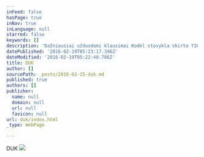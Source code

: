 ```yaml
---
inFeed: false
hasPage: true
inNav: true
inLanguage: null
starred: false
keywords: []
description: 'Dažniausiai užduodami klausimai Kodėl stovykla skirta TIK moterims? Ši stovykla - galimybė moteriai bent trumpam nusikratyti rūpesčių naštos ir tyloje pabūti su savimi.  Kiek metų vyksta ši stovykla? Pirmoji jogos vasaros stovykla moterims įvyko 2011 metais. Nuo to laiko į ją kasmęt susibėga moterys iš visos Lietuvos.   Kuo ši jogos stovykla skiriasi nuo kitų jogos stovyklų? Tai poilsinio pobūdžio stovykla. Ji orentuota į moters fizinį, emocinį bei dvasinį atsinaujinimą, o ne jogos pozų dailinimą ar jos filosofijos studijavimą.  Joje praktiškai - t.y. stebint, klausant ir įsiklausant - į “vidinio” kūno pojūčius. Pagrindinis dėmesys stovykloje skiriamas ne kaip “teisingiau” atlikti pozas, bet kaip išmokti pasikliauti savo pojūčiais bei intuicija, kuri be paliovos mums švelniai kužda kurion pusėn sukt, kad neatsitrenktume stulpan. Bet kasdieninio streso išsekinta moteris dažnai nesugeba to kuždesio pažinti. Vienkok, ta, ir tik TA moteris visame kame sužibės, kuri išmoks intuicijos kalbą savyje atpažinti. Ši stovykla padeda moteriai tai padaryti.  Kas veda jogos pamokas stovykloje ir kokia yra mokytojo kvalifikacija? Vilma Zaleskaite-Walters, JAV,  sertifikuota jogos mokytoja (RYT 500) yra šios stovyklos iniciatorė ir kiekvienais metais iš Portlando atvyksta vesti pamokų. Plačiau apie Vilmos kvalifikaciją ir jos profesinę veiklą skaitykite čia  Koks yra Vilmos mokymo stilius? Šiltas, atpalaiduojantis, žaismingas ir -neretai su sveiko humoro doze. Jis suprantamas tiek jogos “asei”, tiek jogos “pirmokei”. Meditacija judesyje ir tyloje yra Vilmos mokymo pagrindas. Ji ragina įsiklausyti į savo kūną ir skatina stebėti kaip energija išsireiškia judesiu, garsu ar tyla.   Norėčiau dalyvauti stovykloje, bet neturiu jogos praktikos? Ar galiu? Esate mielai laukiama.  Kokia stovyklos dienotvarkė? Paprastai būna tokia: 7:30  –  8:00 Pusryčiai 9:00  – 12:00 Rytinė praktika: meditacija judesyje arba tyloje 12:30 – 13:30 Pietūs 13:30 – 16:00 Laisvas laikas 16:00 – 18:00 Vakarinė praktika: meditacija judesyje arba tyloje 18:00 – 19:00 Vakarienė 19:00 – Laisvas laikas arba renginiai Bet ši dienotvarkė nėra “akmenin” įrašyta. Reikalui esant ją koreguojame.  Kokiu laiku atvykti į stovyklą pirmą jos dieną  ir kokiu laiku iš jos išvykti? Atvykimo laikas tarp 12 ir 14 valandos pirmą stovyklos dieną. Išvykimo laikas paskutinę dieną - pavalgius pietus.  Koks maistas stovykloje? Šviežias, pilnavertis, vegetariškas. Patiekiami pusryčiai, pietūs ir vakarienė. Ekologiškas daržo gėrybes pristatys Editos Kaimas.   Kaip užsiregistruoti į stovyklą? 1. Išsirinkite norimą variantą čia  2. Pasitikrinkite dėl kambario užimtumo  tel. +370 659 71080 arba el. paštu 3. Padarykite banko pavedimą  Ar taikote nuolaidas užsiregistravus su drauge/ šeimos nare? Taip. Nuolaidas registruojantis pilnai stovyklai taikome tuo atvėju, jei jūsų draugė/ šeimos narė nedalyvavo praeitų metų stovykloje.  • po 10% nuolaida dviems dalyvėms  • po 15% nuolaida trims ir daugiau dalyvių  Sekite mūsų Facebook puslapį. Jame rengiame, loterijas informuojame ir apie kitas nuolaidas.  Ar aš ir mano draugė/ šeimos narė/ bus apgyvendinamos tame pačiame kambaryje? Atsižvelgsime į jūsų pageidavimus.    Kokias jogos priemones atsivežti į stovyklą? • jogos kilimėlį • 2 apklotus • 2 vienodo dydžio miegamas pagalves • įsimeskite ir jogos kaladėlę, jei turite • minkštą guminį pripučiamą kamuoliuką, įsigyti čia  Ar stovykloje bus skaitomos paskaitos? Stovykloje bus daug ko. Bet paskaitos? Vasarą!?  Ar stovykloje bus kitokių renginių? Per keletą metų stovykloje susikūrė gražios tradicijos. Jas puoselėsime ir šiemet: stovykloje dalyvaus profesionalių, kurios pasiūlys masažą, ekologiškos kosmetikos išbandymą prieš ir po pirties, kita.   Ko galiu tikėtis iš šios stovyklos?  Naujos, lengvesnės Savęs. '
datePublished: '2016-02-19T05:23:17.346Z'
dateModified: '2016-02-19T05:22:40.786Z'
title: DUK
author: []
sourcePath: _posts/2016-02-15-duk.md
published: true
authors: []
publisher:
  name: null
  domain: null
  url: null
  favicon: null
url: duk/index.html
_type: WebPage

---
```

DUK
![](https://s3-us-west-2.amazonaws.com/the-grid-img/p/097fac7a40e6275c74093628f65f7e6a5eaa99f1.jpg)